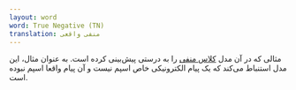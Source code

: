 ```yaml
---
layout: word
word: True Negative (TN)
translation: منفی واقعی
---
```


مثالی که در آن مدل [کلاس منفی](/N/negative_class.md) را به درستی پیش‌بینی کرده است. به عنوان مثال، این مدل استنباط می‌کند که یک پیام الکترونیکی خاص اسپم نیست و آن پیام واقعا اسپم نبوده است.
